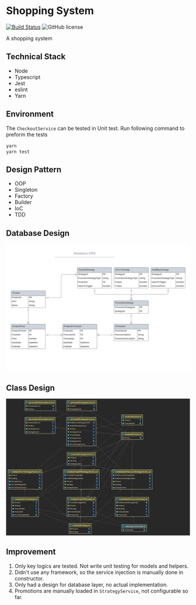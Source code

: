 # Shopping System
[![Build Status](https://github.com/eNkru/shopping-system/actions/workflows/node.js.yml/badge.svg)](https://github.com/eNkru/shopping-system/actions/workflows/node.js.yml)
![GitHub license](https://img.shields.io/badge/license-MIT-blue.svg)

A shopping system

## Technical Stack
* Node
* Typescript
* Jest
* eslint
* Yarn

## Environment
The `CheckoutService` can be tested in Unit test.
Run following command to preform the tests
```
yarn
yarn test
```

## Design Pattern
* OOP
* Singleton
* Factory
* Builder
* IoC
* TDD

## Database Design
![ERD](https://raw.githubusercontent.com/eNkru/shopping-system/main/assets/Database%20ER%20diagram.png)

## Class Design
![Class Diagram](https://raw.githubusercontent.com/eNkru/shopping-system/main/assets/Class%20diagram.png)

## Improvement
1. Only key logics are tested. Not write unit testing for models and helpers.
2. Didn't use any framework, so the service injection is manually done in constructor.
3. Only had a design for database layer, no actual implementation.
4. Promotions are manually loaded in `StrategyService`, not configurable so far.